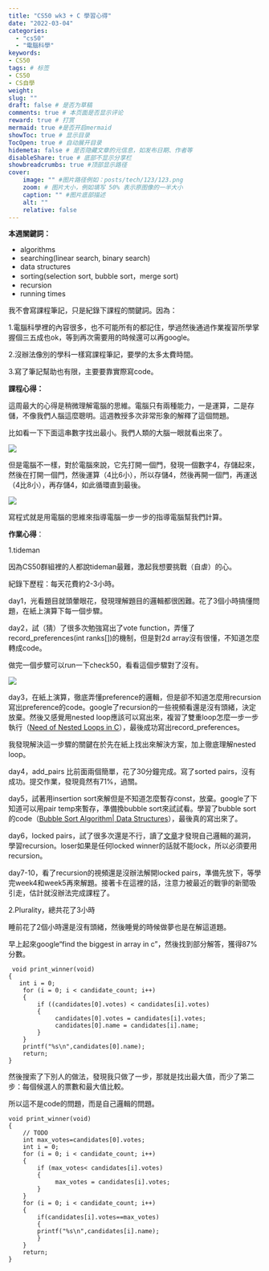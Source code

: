 ```yaml
---
title: "CS50 wk3 + C 學習心得"
date: "2022-03-04"
categories: 
  - "cs50"
  - "電腦科學"
keywords: 
- CS50
tags: # 标签
- CS50
- CS自學
weight:
slug: ""
draft: false # 是否为草稿
comments: true # 本页面是否显示评论
reward: true # 打赏
mermaid: true #是否开启mermaid
showToc: true # 显示目录
TocOpen: true # 自动展开目录
hidemeta: false # 是否隐藏文章的元信息，如发布日期、作者等
disableShare: true # 底部不显示分享栏
showbreadcrumbs: true #顶部显示路径
cover:
    image: "" #图片路径例如：posts/tech/123/123.png
    zoom: # 图片大小，例如填写 50% 表示原图像的一半大小
    caption: "" #图片底部描述
    alt: ""
    relative: false
---
```


**本週關鍵詞：**

- algorithms
- searching(linear search, binary search)
- data structures
- sorting(selection sort, bubble sort，merge sort)
- recursion
- running times

我不會寫課程筆記，只是紀錄下課程的關鍵詞。因為：

1.電腦科學裡的內容很多，也不可能所有的都記住，學過然後通過作業複習所學掌握個三五成也ok，等到再次需要用的時候還可以再google。

2.沒辦法像別的學科一樣寫課程筆記，要學的太多太費時間。

3.寫了筆記幫助也有限，主要要靠實際寫code。

**課程心得：**

這周最大的心得是稍微理解電腦的思維。電腦只有兩種能力，一是運算，二是存儲，不像我們人腦這麼聰明。這週教授多次非常形象的解釋了這個問題。

比如看一下下面這串數字找出最小。我們人類的大腦一眼就看出來了。

![](images/Screen-Shot-2022-02-21-at-1.50.50-PM-1024x189.png)

但是電腦不一樣，對於電腦來說，它先打開一個門，發現一個數字4，存儲起來，然後在打開一個門，然後運算（4比6小），所以存儲4，然後再開一個門，再運送（4比8小），再存儲4，如此循環直到最後。

![](images/Screen-Shot-2022-02-21-at-1.51.11-PM-1024x164.png)

寫程式就是用電腦的思維來指導電腦一步一步的指導電腦幫我們計算。

**作業心得**：

1.tideman

因為CS50群組裡的人都說tideman最難，激起我想要挑戰（自虐）的心。

紀錄下歷程：每天花費約2-3小時。

day1，光看題目就頭暈眼花，發現理解題目的邏輯都很困難。花了3個小時搞懂問題，在紙上演算下每一個步驟。

day2，試（猜）了很多次勉強寫出了vote function，弄懂了record\_preferences(int ranks\[\])的機制，但是對2d array沒有很懂，不知道怎麼轉成code。

做完一個步驟可以run一下check50，看看這個步驟對了沒有。

![](images/Screen-Shot-2022-02-24-at-1.55.46-PM-1024x397.png)

day3，在紙上演算，徹底弄懂preference的邏輯，但是卻不知道怎麼用recursion寫出preference的code。google了recursion的一些視頻看還是沒有頭緒，決定放棄。然後又感覺用nested loop應該可以寫出來，複習了雙重loop怎麼一步一步執行（[Need of Nested Loops in C](https://www.youtube.com/watch?v=5v1w0V4GPrE)），最後成功寫出record\_preferences。

我發現解決這一步驟的關鍵在於先在紙上找出來解決方案，加上徹底理解nested loop。

day4，add\_pairs 比前面兩個簡單，花了30分鐘完成。寫了sorted pairs，沒有成功。提交作業，發現竟然有71%，過關。

day5，試著用insertion sort來解但是不知道怎麼暫存const，放棄。google了下知道可以用pair temp來暫存，準備換bubble sort來試試看。學習了bubble sort的code（[Bubble Sort Algorithm| Data Structures](https://www.youtube.com/watch?v=o4bAoo_gFBU)），最後真的寫出來了。

day6，locked pairs，試了很多次還是不行，讀了[文章](https://gist.github.com/nicknapoli82/6c5a1706489e70342e9a0a635ae738c9)才發現自己邏輯的漏洞，學習recursion。loser如果是任何locked winner的話就不能lock，所以必須要用recursion。

day7-10，看了recursion的視頻還是沒辦法解開locked pairs，準備先放下，等學完week4和week5再來解題。接著卡在這裡的話，注意力被最近的戰爭的新聞吸引走，估計就沒辦法完成課程了。

2.Plurality，總共花了3小時

睡前花了2個小時還是沒有頭緒，然後睡覺的時候做夢也是在解這道題。

早上起來google“find the biggest in array in c”，然後找到部分解答，獲得87%分數。

```
 void print_winner(void)
{
   int i = 0;
    for (i = 0; i < candidate_count; i++)
    {
        if ((candidates[0].votes) < candidates[i].votes)
        {
             candidates[0].votes = candidates[i].votes;
             candidates[0].name = candidates[i].name;
        }
    }
    printf("%s\n",candidates[0].name);
    return;
}
```

然後搜索了下別人的做法，發現我只做了一步，那就是找出最大值，而少了第二步：每個候選人的票數和最大值比較。

所以這不是code的問題，而是自己邏輯的問題。

```
void print_winner(void)
{
    // TODO
    int max_votes=candidates[0].votes;
    int i = 0;
    for (i = 0; i < candidate_count; i++)
    {
        if (max_votes< candidates[i].votes)
        {
             max_votes = candidates[i].votes;
        }
    }
    for (i = 0; i < candidate_count; i++)
    {
        if(candidates[i].votes==max_votes)
        {
        printf("%s\n",candidates[i].name);
        }
    }
    return;
}
```
